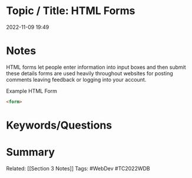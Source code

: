 # Topic / Title: HTML Forms

2022-11-09
19:49


# Notes
HTML forms let people enter  information into input boxes and then submit these details forms are used heavily throughout websites for posting comments leaving feedback or logging into your account.

Example HTML Form 
```html
<form>
```

# Keywords/Questions

# Summary

Related: [[Section 3 Notes]]
Tags: #WebDev #TC2022WDB 